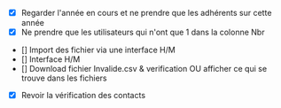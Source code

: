 - [x] Regarder l'année en cours et ne prendre que les adhérents sur cette année
- [x] Ne prendre que les utilisateurs qui n'ont que 1 dans la colonne Nbr
- [] Import des fichier via une interface H/M
- [] Interface H/M
- [] Download fichier Invalide.csv & verification OU afficher ce qui se trouve dans les fichiers
- [x] Revoir la vérification des contacts